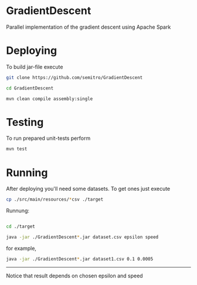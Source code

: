 # GradientDescent
Parallel implementation of the gradient descent using Apache Spark
# Deploying
To build jar-file execute
```bash
git clone https://github.com/semitro/GradientDescent

cd GradientDescent

mvn clean compile assembly:single
```
# Testing
To run prepared unit-tests perform
```bash
mvn test
```

# Running
After deploying you'll need some datasets. To get ones just execute
```bash
cp ./src/main/resources/*csv ./target
```
Runnung:
```bash

cd ./target

java -jar ./GradientDescent*.jar dataset.csv epsilon speed
```
for example,
```bash
java -jar ./GradientDescent*.jar dataset1.csv 0.1 0.0005
```
---

Notice that result depends on chosen epsilon and speed
